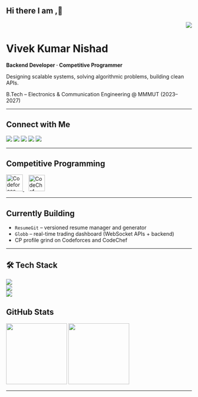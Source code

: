## Hi there I am ,👋
<!-- Visitor Counter -->
<p align="right">
  <img src="https://komarev.com/ghpvc/?username=vivek0101012&style=flat-square&color=gray" />
</p>


# Vivek Kumar Nishad

**Backend Developer · Competitive Programmer**  

Designing scalable systems, solving algorithmic problems, building clean APIs.

B.Tech – Electronics & Communication Engineering @ MMMUT (2023–2027)  

---

## Connect with Me

<p align="left">
  <a href="mailto:vivekmmmut2027@gmail.com"><img src="https://img.shields.io/badge/Gmail-000000?style=for-the-badge&logo=gmail&logoColor=EA4335" /></a>
  <a href="https://linkedin.com/in/vivek-nishad-7201bb272"><img src="https://img.shields.io/badge/LinkedIn-000000?style=for-the-badge&logo=linkedin&logoColor=0A66C2" /></a>
  <a href="https://x.com/vivek_1103"><img src="https://img.shields.io/badge/X-000000?style=for-the-badge&logo=x&logoColor=white" /></a>
  <a href="https://medium.com/@vivekmmmut2027"><img src="https://img.shields.io/badge/Medium-000000?style=for-the-badge&logo=medium&logoColor=white" /></a>
  <a href="#"><img src="https://img.shields.io/badge/Resume-000000?style=for-the-badge&logo=readthedocs&logoColor=white" /></a>
</p>

---

## Competitive Programming

<p align="left">
  <a href="https://codeforces.com/profile/vknitk2026">
    <img src="https://sta.codeforces.com/s/95949/images/codeforces-logo-with-telegram.png" alt="Codeforces Logo" height="45" />
  </a>
  &nbsp;&nbsp;
  <a href="https://www.codechef.com/users/viveknishad">
    <img src="https://s3.amazonaws.com/codechef_shared/sites/all/themes/abessive/logo.svg" alt="CodeChef Logo" height="44" />
  </a>
</p>

---

## Currently Building

- `ResumeGit` – versioned resume manager and generator  
- `Globb` – real-time trading dashboard (WebSocket APIs + backend)  
- CP profile grind on Codeforces and CodeChef  

---
## 🛠 Tech Stack

<!-- Line 1: Languages + Backend -->
<img src="https://skillicons.dev/icons?i=js,ts,cpp,nodejs,express,react,tailwind" />
</br>

<!-- Line 2: Databases + Tools -->
<img src="https://skillicons.dev/icons?i=postgres,mysql,mongodb,redis,git,github,postman,npm,vscode" />
</br>
<!-- Line 3: DevOps + Frontend -->

<img src="https://skillicons.dev/icons?i=kafka,docker,kubernetes,aws" />

## GitHub Stats

<p align="left">
  <img src="https://github-readme-stats.vercel.app/api?username=vivek0101012&show_icons=true&hide_border=true&count_private=true&include_all_commits=true&theme=tokyonight" height="165" />
  <img src="https://github-readme-stats.vercel.app/api/top-langs/?username=vivek0101012&layout=compact&hide_border=true&theme=tokyonight" height="165" />
</p>

---



<!--
**vivek0101012/vivek0101012** is a ✨ _special_ ✨ repository because its `README.md` (this file) appears on your GitHub profile.

Here are some ideas to get you started:

- 🔭 I’m currently working on ...
- 🌱 I’m currently learning ...
- 👯 I’m looking to collaborate on ...
- 🤔 I’m looking for help with ...
- 💬 Ask me about ...
- 📫 How to reach me: ...
- 😄 Pronouns: ...
- ⚡ Fun fact: ...
-->

